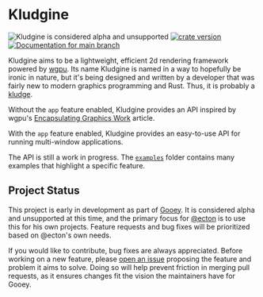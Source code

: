 # Kludgine

![Kludgine is considered alpha and unsupported](https://img.shields.io/badge/status-alpha-orange)
[![crate version](https://img.shields.io/crates/v/kludgine.svg)](https://crates.io/crates/kludgine)
[![Documentation for `main` branch](https://img.shields.io/badge/docs-main-informational)](https://khonsulabs.github.io/kludgine/main/kludgine)

Kludgine aims to be a lightweight, efficient 2d rendering framework powered by
[wgpu][wgpu]. Its name Kludgine is named in a way to hopefully be ironic in
nature, but it's being designed and written by a developer that was fairly new
to modern graphics programming and Rust. Thus, it is probably a
[kludge][kludge].

Without the `app` feature enabled, Kludgine provides an API inspired by wgpu's
[Encapsulating Graphics Work][encapsulating] article.

With the `app` feature enabled, Kludgine provides an easy-to-use API for running
multi-window applications.

The API is still a work in progress. The [`examples`][examples] folder contains
many examples that highlight a specific feature.

## Project Status

This project is early in development as part of [Gooey][gooey]. It is considered
alpha and unsupported at this time, and the primary focus for [@ecton][ecton] is
to use this for his own projects. Feature requests and bug fixes will be
prioritized based on @ecton's own needs.

If you would like to contribute, bug fixes are always appreciated. Before
working on a new feature, please [open an issue][issues] proposing the feature
and problem it aims to solve. Doing so will help prevent friction in merging
pull requests, as it ensures changes fit the vision the maintainers have for
Gooey.

[gooey]: https://github.com/khonsulabs/gooey
[ecton]: https://github.com/khonsulabs/ecton
[issues]: https://github.com/khonsulabs/gooey/issues

[wgpu]: https://github.com/gfx-rs/wgpu
[kludge]: https://en.wikipedia.org/wiki/Kludge
[encapsulating]: https://github.com/gfx-rs/wgpu/wiki/Encapsulating-Graphics-Work
[examples]: https://github.com/khonsulabs/kludgine/tree/main/examples
